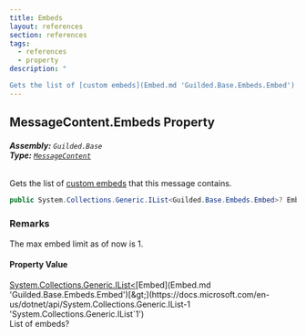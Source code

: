 ```yaml
---
title: Embeds
layout: references
section: references
tags:
  - references
  - property
description: "

Gets the list of [custom embeds](Embed.md 'Guilded.Base.Embeds.Embed') that this message contains."
---
```


## MessageContent.Embeds Property
###### **Assembly:** `Guilded.Base`<br/>**Type:** [`MessageContent`](MessageContent.md 'Guilded.Base.Content.MessageContent')

Gets the list of [custom embeds](Embed.md 'Guilded.Base.Embeds.Embed') that this message contains.

```csharp
public System.Collections.Generic.IList<Guilded.Base.Embeds.Embed>? Embeds { get; set; }
```

### Remarks
  
The max embed limit as of now is 1.

#### Property Value
[System.Collections.Generic.IList&lt;](https://docs.microsoft.com/en-us/dotnet/api/System.Collections.Generic.IList-1 'System.Collections.Generic.IList`1')[Embed](Embed.md 'Guilded.Base.Embeds.Embed')[&gt;](https://docs.microsoft.com/en-us/dotnet/api/System.Collections.Generic.IList-1 'System.Collections.Generic.IList`1')  
List of embeds?